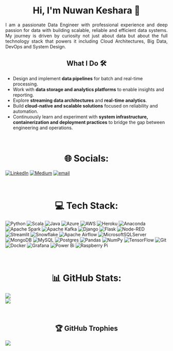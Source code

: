<!-- ![](https://komarev.com/ghpvc/?username=NuwanKeshara) -->
<h1 align="center">Hi, I'm Nuwan Keshara 👋</h1>

<p align="justify">
I am a passionate Data Engineer with professional experience and deep passion for data with building scalable, reliable and efficient data systems. My journey is driven by curiosity not just about data but about the full technology stack that powers it including Cloud Architectures, Big Data, DevOps and System Design.
</p>

<h2 align="center">What I Do 🛠️</h2>
<ul>
  <li>Design and implement <strong>data pipelines</strong> for batch and real-time processing.</li>
  <li>Work with <strong>data storage and analytics platforms</strong> to enable insights and reporting.</li>
  <li>Explore <strong>streaming data architectures</strong> and <strong>real-time analytics</strong>.</li>
  <li>Build <strong>cloud-native and scalable solutions</strong> focused on reliability and automation.</li>
  <li>Continuously learn and experiment with <strong>system infrastructure, containerization and deployment practices</strong> to bridge the gap between engineering and operations.</li>
</ul>

<!-- <hr>
<h3 align= "center">Let's Connect</h3>
<p align="center">
<a href="https://medium.com/@nuwankeshara12" target="blank"><img align="center" src="https://raw.githubusercontent.com/rahuldkjain/github-profile-readme-generator/master/src/images/icons/Social/medium.svg" alt="ishanthari96" height="30" width="40" /></a>
<a href="https://www.linkedin.com/in/nuwan-keshara/" target="blank"><img align="center" src="https://raw.githubusercontent.com/rahuldkjain/github-profile-readme-generator/master/src/images/icons/Social/linked-in-alt.svg" alt="ishanthari96" height="30" width="40" /></a>
<a href="mailto:nuwankeshara126@gmail.com" target="blank"><img align="center" src="https://raw.githubusercontent.com/maurodesouza/profile-readme-generator/master/src/assets/icons/social/gmail/default.svg" alt="thari5607" height="30" width="40" /></a>
</p>
<hr>

<h3 align="center">Languages and Tools:</h3>
<p align="center">
  <a href="https://skillicons.dev">
    <img  src="https://skillicons.dev/icons?i=py,scala,java,mysql,mongodb,azure,aws,flask,git,grafana,graphql,heroku,kafka,linux,raspberrypi,selenium,tensorflow,sklearn" />
  </a>
</p>
<hr>

<h3 align="center">My stats:</h3>

<p><img align="left" src="https://github-readme-stats.vercel.app/api/top-langs?username=NuwanKeshara&show_icons=true&locale=en&layout=compact" alt="github-readme-stats" /></p>

<!-- <p>&nbsp;<img align="center" src="https://github-readme-stats.vercel.app/api?username=NuwanKeshara&show_icons=true&locale=en" alt="github-readme-stats" /></p> -->

<!-- <p><img align="center" src="https://github-readme-streak-stats.herokuapp.com/?user=NuwanKeshara" alt="github-readme-streak-stats" /></p> -->
<br>

<h1 align="center">🌐 Socials:</h1>

[![LinkedIn](https://img.shields.io/badge/LinkedIn-%230077B5.svg?logo=linkedin&logoColor=white)](https://linkedin.com/in/https://www.linkedin.com/in/nuwan-keshara/) [![Medium](https://img.shields.io/badge/Medium-12100E?logo=medium&logoColor=white)](https://medium.com/@https://medium.com/@nuwankeshara12) [![email](https://img.shields.io/badge/Email-D14836?logo=gmail&logoColor=white)](mailto:nuwankeshara12@gmail.com) 
<br><br><br>

<h1 align="center">💻 Tech Stack:</h1>

![Python](https://img.shields.io/badge/python-3670A0?style=for-the-badge&logo=python&logoColor=ffdd54) ![Scala](https://img.shields.io/badge/scala-%23DC322F.svg?style=for-the-badge&logo=scala&logoColor=white) ![Java](https://img.shields.io/badge/java-%23ED8B00.svg?style=for-the-badge&logo=openjdk&logoColor=white) ![Azure](https://img.shields.io/badge/azure-%230072C6.svg?style=for-the-badge&logo=microsoftazure&logoColor=white) ![AWS](https://img.shields.io/badge/AWS-%23FF9900.svg?style=for-the-badge&logo=amazon-aws&logoColor=white) ![Heroku](https://img.shields.io/badge/heroku-%23430098.svg?style=for-the-badge&logo=heroku&logoColor=white) ![Anaconda](https://img.shields.io/badge/Anaconda-%2344A833.svg?style=for-the-badge&logo=anaconda&logoColor=white) ![Apache Spark](https://img.shields.io/badge/Apache%20Spark-FDEE21?style=for-the-badge&logo=apachespark&logoColor=black) ![Apache Kafka](https://img.shields.io/badge/Apache%20Kafka-000?style=for-the-badge&logo=apachekafka) ![Django](https://img.shields.io/badge/django-%23092E20.svg?style=for-the-badge&logo=django&logoColor=white) ![Flask](https://img.shields.io/badge/flask-%23000.svg?style=for-the-badge&logo=flask&logoColor=white) ![Node-RED](https://img.shields.io/badge/Node--RED-%238F0000.svg?style=for-the-badge&logo=node-red&logoColor=white) ![Streamlit](https://img.shields.io/badge/Streamlit-%23FE4B4B.svg?style=for-the-badge&logo=streamlit&logoColor=white) ![Snowflake](https://img.shields.io/badge/snowflake-%2329B5E8.svg?style=for-the-badge&logo=snowflake&logoColor=white) ![Apache Airflow](https://img.shields.io/badge/Apache%20Airflow-017CEE?style=for-the-badge&logo=Apache%20Airflow&logoColor=white) ![MicrosoftSQLServer](https://img.shields.io/badge/Microsoft%20SQL%20Server-CC2927?style=for-the-badge&logo=microsoft%20sql%20server&logoColor=white) ![MongoDB](https://img.shields.io/badge/MongoDB-%234ea94b.svg?style=for-the-badge&logo=mongodb&logoColor=white) ![MySQL](https://img.shields.io/badge/mysql-4479A1.svg?style=for-the-badge&logo=mysql&logoColor=white) ![Postgres](https://img.shields.io/badge/postgres-%23316192.svg?style=for-the-badge&logo=postgresql&logoColor=white) ![Pandas](https://img.shields.io/badge/pandas-%23150458.svg?style=for-the-badge&logo=pandas&logoColor=white) ![NumPy](https://img.shields.io/badge/numpy-%23013243.svg?style=for-the-badge&logo=numpy&logoColor=white) ![TensorFlow](https://img.shields.io/badge/TensorFlow-%23FF6F00.svg?style=for-the-badge&logo=TensorFlow&logoColor=white) ![Git](https://img.shields.io/badge/git-%23F05033.svg?style=for-the-badge&logo=git&logoColor=white) ![Docker](https://img.shields.io/badge/docker-%230db7ed.svg?style=for-the-badge&logo=docker&logoColor=white) ![Grafana](https://img.shields.io/badge/grafana-%23F46800.svg?style=for-the-badge&logo=grafana&logoColor=white) ![Power Bi](https://img.shields.io/badge/power_bi-F2C811?style=for-the-badge&logo=powerbi&logoColor=black) ![Raspberry Pi](https://img.shields.io/badge/-Raspberry_Pi-C51A4A?style=for-the-badge&logo=Raspberry-Pi)
<br><br><br>

<h1 align="center">📊 GitHub Stats:</h1>

<!--![](https://github-readme-stats.vercel.app/api?username=NuwanKeshara&theme=dark&hide_border=false&include_all_commits=false&count_private=false)<br/>-->
![](https://nirzak-streak-stats.vercel.app/?user=NuwanKeshara&theme=dark&hide_border=false)<br/>
![](https://github-readme-stats.vercel.app/api/top-langs/?username=NuwanKeshara&theme=dark&hide_border=false&include_all_commits=false&count_private=false&layout=compact)
<br><br><br>

<h2 align="center">🏆 GitHub Trophies</h2>

![](https://github-profile-trophy.vercel.app/?username=NuwanKeshara&theme=radical&no-frame=false&no-bg=true&margin-w=4)


